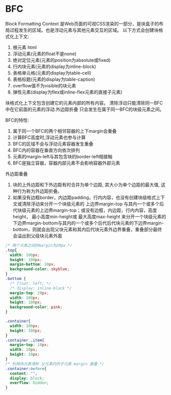 # BFC
    
  Block Formatting Context 是Web页面的可视CSS渲染的一部分，是块盒子的布局过程发生的区域。也是浮动元素与其他元素交互的区域。
  以下方式会创建块格式化上下文:

1. 根元素 html
2. 浮动元素(元素的float不是none)
3. 绝对定位元素(元素的position为absolute或fixed)
4. 行内块元素(元素的display为inline-block)
5. 表格单元格(元素的display为table-cell)
6. 表格标题(元素的display为table-caption)
7. overflow值不为visible的块元素
8. 弹性元素(display为flex或inline-flex元素的直接子元素)
    
  块格式化上下文包含创建它的元素内部的所有内容。  清除浮动只能清除同一BFC中在它前面的元素的浮动.外边距折叠
  只会发生在属于同一BFC的块级元素之间。
    
  BFC的特性:
1. 属于同一个BFC的两个相邻容器的上下margin会重叠
2. 计算BFC高度时,浮动元素也参与计算
3. BFC的区域不会与浮动元素容器发生重叠
4. BFC内的容器在垂直方向依次排列
5. 元素的margin-left与其包含块的border-left相接触
6. BFC是独立容器，容器内部元素不会影响容器外部元素

  外边距重叠

1. 块的上外边距和下外边距有时合并为单个边距, 其大小为单个边距的最大值, 这种行为称为外边距折叠。
2.  如果没有边框border，内边距padding，行内内容，也没有创建块级格式上下文或清除浮动来分开一个块级元素的
上边界margin-top 与其内一个或多个后代块级元素的上边界margin-top；或没有边框，内边距，行内内容，高度height，
最小高度min-height或 最大高度max-height 来分开一个块级元素的下边界margin-bottom与其内的一个或多个后代后代块元素的下边界margin-bottom，则就会出现父块元素和其内后代块元素外边界重叠，重叠部分最终会溢出到父级块元素外面

```css
/* 两个元素之间的margin为20px */
.top{
  width: 100px;
  height: 100px;
  margin-bottom: 10px;
  background-color: skyblue;
}
.bottom {
  /* float: left; */
  /* display: inline-block */
  margin-top: 20px;
  width: 100px;
  height: 100px;
  background-color: pink;
}
```

```css
.container{
  width: 100px;
  height: 100px;
}
.container .item{
  margin-top: 10px;
  width: 10px;
  height: 10px;
}
/* 利用伪元素清除 父元素内的子元素 margin 重叠 */
.container:before{
  content: "";
  display: block;
  overflow: hidden;
}
```
